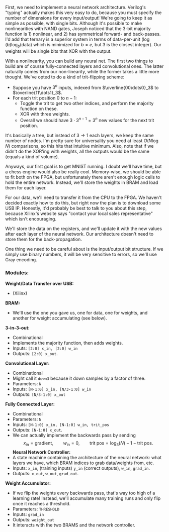 First, we need to implement a neural network architecture. Verilog's "typing" actually makes this very easy to do, because you must specify the number of dimensions for every input/output! We're going to keep it as simple as possible, with single bits. Although it's possible to make nonlinearities with NAND gates, Joseph noticed that the 3-bit majority function is 1) nonlinear, and 2) has symmetrical forward- and back-passes. I'd add that ternary is a superior system in terms of data-per-unit ($\log(b)\log_b(\text{data})$ which is minimized for $b=e,$ but 3 is the closest integer). Our weights will be single bits that XOR with the output.

With a nonlinearity, you can build any neural net. The first two things to build are of course fully-connected layers and convolutional ones. The latter naturally comes from our non-linearity, while the former takes a little more thought. We've opted to do a kind of trit-flipping scheme:
- Suppose you have $3^n$ inputs, indexed from $\overline{00\dots0}_3$ to $\overline{11\dots1}_3$.
- For each trit position $0$ to $n-1$:
	- Toggle the trit to get two other indices, and perform the majority function on these.
	- XOR with three weights.
	- Overall we should have $3\cdot 3^{n-1} = 3^{n}$ new values for the next trit position.

It's basically a tree, but instead of $3\to 1$ each layers, we keep the same number of nodes. I'm pretty sure for universality you need at least $O(N\log N)$ comparisons, so this hits that intuitive minimum. Also, note that if we didn't do the XOR'ing with weights, all the outputs would be the same (equals a kind of volume).

Anyways, our first goal is to get MNIST running. I doubt we'll have time, but a chess engine would also be really cool. Memory-wise, we should be able to fit both on the FPGA, but unfortunately there aren't enough logic cells to hold the entire network. Instead, we'll store the weights in BRAM and load them for each layer.

For our data, we'll need to transfer it from the CPU to the FPGA. We haven't decided exactly how to do this, but right now the plan is to download some USB IP. Honestly, it'd probably be best to talk to you about this step, because Xilinx's website says "contact your local sales representative" which isn't encouraging.

We'll store the data on the registers, and we'll update it with the new values after each layer of the neural network. Our architecture doesn't need to store them for the back-propagation.

One thing we need to be careful about is the input/output bit structure. If we simply use binary numbers, it will be very sensitive to errors, so we'll use Gray encoding.

### Modules:

**Weight/Data Transfer over USB:**
- (Xilinx)

**BRAM:**
- We'll use the one you gave us, one for data, one for weights, and another for weight accumulating (see below).

**3-in-3-out:**
- Combinational
- Implements the majority function, then adds weights.
- Inputs: `[2:0] x_in, [2:0] w_in`
- Outputs: `[2:0] x_out`.

**Convolutional Layer:**
- Combinational
- Might call it `down3` because it down samples by a factor of three.
- Parameters: `N`
- Inputs: `[N-1:0] x_in, [N/3-1:0] w_in`
- Outputs: `[N/3-1:0] x_out`

**Fully Connected Layer:**
- Combinational
- Parameters: `N`
- Inputs: `[N-1:0] x_in, [N-1:0] w_in, trit_pos`
- Outputs: `[N-1:0] x_out`.
- We can actually implement the backwards pass by sending $$x_\text{in} = \text{gradient},\qquad w_\text{in} = 0,\qquad \text{trit pos} = \log_3(N) - 1 - \text{trit pos}.$$
**Neural Network Controller:**
- A state machine containing the architecture of the neural network: what layers we have, which BRAM indices to grab data/weights from, etc.
- Inputs: `x_in`, (training inputs) `y_in` (correct outputs), `w_in`, `grad_in`.
- Outputs: `x_out`, `w_out`, `grad_out`.

**Weight Accumulator:**
- If we flip the weights every backwards pass, that's way too high of a learning rate! Instead, we'll accumulate many training runs and only flip once it reaches a threshold.
- Parameters: `THRESHOLD`
- Inputs: `grad_in`
- Outputs: `weight_out`
- It interacts with the two BRAMS and the network controller.

